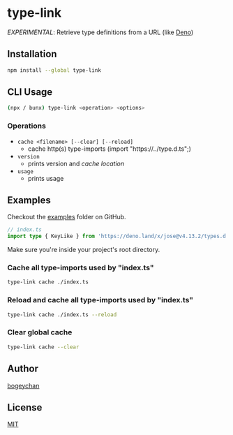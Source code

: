 # type-link

_EXPERIMENTAL_: Retrieve type definitions from a URL (like [Deno](https://deno.com/manual@v1.34.1/advanced/typescript/types#deno-friendly-cdns))

## Installation

```bash
npm install --global type-link
```

## CLI Usage

```bash
(npx / bunx) type-link <operation> <options>
```

### Operations

- `cache <filename> [--clear] [--reload]`
  - cache http(s) type-imports (import "https://../type.d.ts";)
- `version`
  - prints version and _cache location_
- `usage`
  - prints usage

## Examples

Checkout the [examples](./examples/) folder on GitHub.

```ts
// index.ts
import type { KeyLike } from 'https://deno.land/x/jose@v4.13.2/types.d.ts';
```

Make sure you're inside your project's root directory.

### Cache all type-imports used by "index.ts"

```bash
type-link cache ./index.ts
```

### Reload and cache all type-imports used by "index.ts"

```bash
type-link cache ./index.ts --reload
```

### Clear global cache

```bash
type-link cache --clear
```

## Author

[bogeychan](https://github.com/bogeychan)

## License

[MIT](LICENSE)
